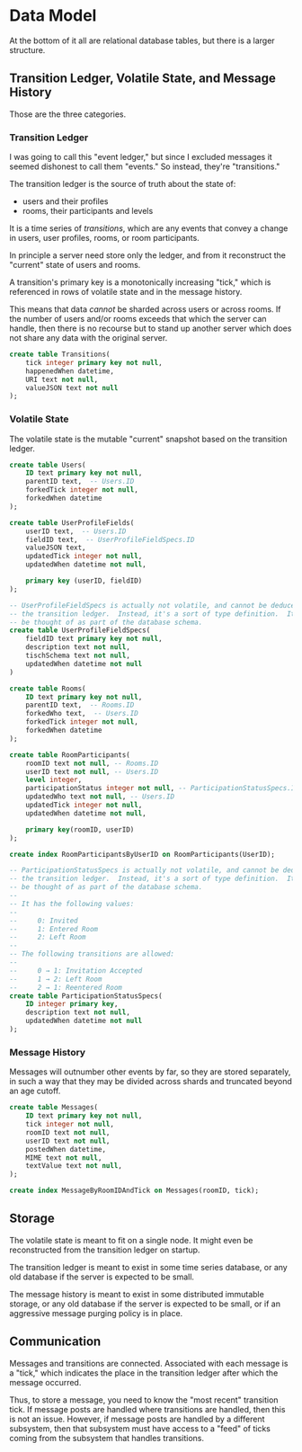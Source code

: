 Data Model
==========
At the bottom of it all are relational database tables, but there is a larger
structure.

Transition Ledger, Volatile State, and Message History
------------------------------------------------------
Those are the three categories.

### Transition Ledger
I was going to call this "event ledger," but since I excluded messages it
seemed dishonest to call them "events."  So instead, they're "transitions."

The transition ledger is the source of truth about the state of:
- users and their profiles
- rooms, their participants and levels

It is a time series of _transitions_, which are any events that convey a
change in users, user profiles, rooms, or room participants.

In principle a server need store only the ledger, and from it reconstruct the
"current" state of users and rooms.

A transition's primary key is a monotonically increasing "tick," which is
referenced in rows of volatile state and in the message history.

This means that data _cannot_ be sharded across users or across rooms.
If the number of users and/or rooms exceeds that which the server can handle,
then there is no recourse but to stand up another server which does not share
any data with the original server.
```sql
create table Transitions(
    tick integer primary key not null,
    happenedWhen datetime,
    URI text not null,
    valueJSON text not null
);
```

### Volatile State
The volatile state is the mutable "current" snapshot based on the transition
ledger.
```sql
create table Users(
    ID text primary key not null,
    parentID text,  -- Users.ID
    forkedTick integer not null,
    forkedWhen datetime
);

create table UserProfileFields(
    userID text,  -- Users.ID
    fieldID text,  -- UserProfileFieldSpecs.ID
    valueJSON text,
    updatedTick integer not null,
    updatedWhen datetime not null,

    primary key (userID, fieldID)
);

-- UserProfileFieldSpecs is actually not volatile, and cannot be deduced from
-- the transition ledger.  Instead, it's a sort of type definition.  It can
-- be thought of as part of the database schema.
create table UserProfileFieldSpecs(
    fieldID text primary key not null,
    description text not null,
    tischSchema text not null,
    updatedWhen datetime not null
)

create table Rooms(
    ID text primary key not null,
    parentID text,  -- Rooms.ID
    forkedWho text,  -- Users.ID
    forkedTick integer not null,
    forkedWhen datetime
);

create table RoomParticipants(
    roomID text not null, -- Rooms.ID
    userID text not null, -- Users.ID
    level integer,
    participationStatus integer not null, -- ParticipationStatusSpecs.ID
    updatedWho text not null, -- Users.ID
    updatedTick integer not null,
    updatedWhen datetime not null,

    primary key(roomID, userID)
);

create index RoomParticipantsByUserID on RoomParticipants(UserID);

-- ParticipationStatusSpecs is actually not volatile, and cannot be deduced from
-- the transition ledger.  Instead, it's a sort of type definition.  It can
-- be thought of as part of the database schema.
--
-- It has the following values:
--
--     0: Invited
--     1: Entered Room
--     2: Left Room
--
-- The following transitions are allowed:
--
--     0 → 1: Invitation Accepted
--     1 → 2: Left Room
--     2 → 1: Reentered Room
create table ParticipationStatusSpecs(
    ID integer primary key,
    description text not null,
    updatedWhen datetime not null
);
```

### Message History
Messages will outnumber other events by far, so they are stored separately, in
such a way that they may be divided across shards and truncated beyond an age
cutoff.
```sql
create table Messages(
    ID text primary key not null,
    tick integer not null,
    roomID text not null,
    userID text not null,
    postedWhen datetime,
    MIME text not null,
    textValue text not null,
);

create index MessageByRoomIDAndTick on Messages(roomID, tick);
```

Storage
-------
The volatile state is meant to fit on a single node.  It might even be
reconstructed from the transition ledger on startup.

The transition ledger is meant to exist in some time series database, or any
old database if the server is expected to be small.

The message history is meant to exist in some distributed immutable storage,
or any old database if the server is expected to be small, or if an aggressive
message purging policy is in place.

Communication
-------------
Messages and transitions are connected.  Associated with each message is a
"tick," which indicates the place in the transition ledger after which the
message occurred.

Thus, to store a message, you need to know the "most recent" transition tick.
If message posts are handled where transitions are handled, then this is not an
issue.  However, if message posts are handled by a different subsystem, then
that subsystem must have access to a "feed" of ticks coming from the subsystem
that handles transitions.
